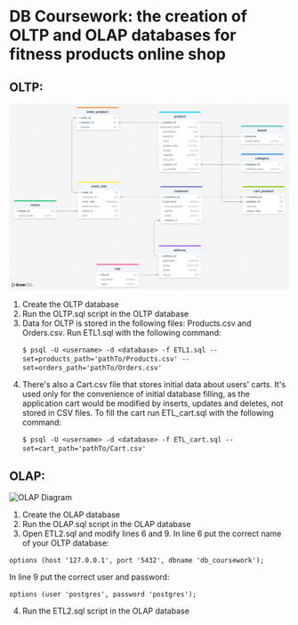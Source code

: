 # DB Coursework: the creation of OLTP and OLAP databases for fitness products online shop
## OLTP:
![OLTP Diagram](OLTP.png)
1) Create the OLTP database
2) Run the OLTP.sql script in the OLTP database
3) Data for OLTP is stored in the following files: Products.csv and Orders.csv. Run ETL1.sql with the following command:
   ```
   $ psql -U <username> -d <database> -f ETL1.sql --set=products_path='pathTo/Products.csv' --set=orders_path='pathTo/Orders.csv'
5) There's also a Cart.csv file that stores initial data about users' carts. It's used only for the convenience of initial database filling, as the application cart would be modified by inserts, updates and deletes, not stored in CSV files. To fill the cart run ETL_cart.sql with the following command:
    ```
    $ psql -U <username> -d <database> -f ETL_cart.sql --set=cart_path='pathTo/Cart.csv'
## OLAP:
![OLAP Diagram](OLAP.png)
1) Create the OLAP database
2) Run the OLAP.sql script in the OLAP database
3) Open ETL2.sql and modify lines 6 and 9. In line 6 put the correct name of your OLTP database:
```
options (host '127.0.0.1', port '5432', dbname 'db_coursework'); 
```
In line 9 put the correct user and password:
```
options (user 'postgres', password 'postgres');
```
4) Run the ETL2.sql script in the OLAP database
